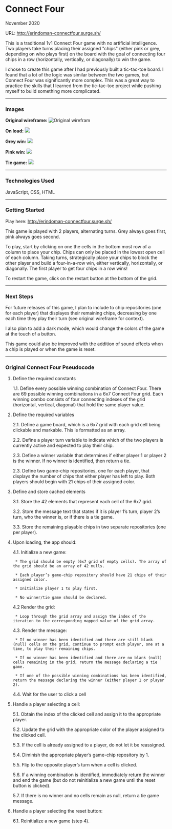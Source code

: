 # Connect Four
November 2020

URL: http://erindoman-connectfour.surge.sh/

This is a traditional 1v1 Connect Four game with no artificial intelligence. Two players take turns placing their assigned "chips" (either pink or grey, depending on who plays first) on the board with the goal of connecting four chips in a row (horizontally, vertically, or diagonally) to win the game.

I chose to create this game after I had previously built a tic-tac-toe board. I found that a lot of the logic was similar between the two games, but Connect Four was significantly more complex. This was a great way to practice the skills that I learned from the tic-tac-toe project while pushing myself to build something more complicated.

-----------------------------------------------

### Images

**Original wireframe:**
![Original wirefram](https://i.imgur.com/yuWjDrp.png)

**On load:**
<img src="https://i.imgur.com/XUsMMIy.png" />

**Grey win:**
<img src="https://i.imgur.com/LxoQ7Rc.png" />

**Pink win:**
<img src="https://i.imgur.com/4T7Ud1i.png" />

**Tie game:**
<img src="https://i.imgur.com/hXTwnYT.png" />

-----------------------------------------------

### Technologies Used

JavaScript, CSS, HTML

-----------------------------------------------

### Getting Started

Play here: http://erindoman-connectfour.surge.sh/

This game is played with 2 players, alternating turns. Grey always goes first, pink always goes second. 

To play, start by clicking on one the cells in the bottom most row of a column to place your chip. Chips can only be placed in the lowest open cell of each column. Taking turns, strategically place your chips to block the other player and build a four-in-a-row win, either vertically, horizontally, or diagonally. The first player to get four chips in a row wins!

To restart the game, click on the restart button at the bottom of the grid.

-----------------------------------------------

### Next Steps

For future releases of this game, I plan to include to chip repositories (one for each player) that displayes their remaining chips, decreasing by one each time they play their turn (see original wireframe for context).

I also plan to add a dark mode, which would change the colors of the game at the touch of a button.

This game could also be improved with the addition of sound effects when a chip is played or when the game is reset.

-----------------------------------------------

### Original Connect Four Pseudocode

1. Define the required constants
    
    1.1. Define every possible winning combination of Connect Four. There are 69 possible winning combinations in a 6x7 Connect Four grid. Each winning combo consists of four connecting indexes of the grid (horizontal, vertical, diagonal) that hold the same player value.  

2. Define the required variables
   
    2.1. Define a game board, which is a 6x7 grid with each grid cell being clickable and markable. This is formatted as an array. 
   
    2.2. Define a player turn variable to indicate which of the two players is currently active and expected to play their chip.
    
    2.3. Define a winner variable that determines if either player 1 or player 2 is the winner. If no winner is identified, then return a tie.
    
    2.3. Define two game-chip repositories, one for each player, that displays the number of chips that either player has left to play. Both players should begin with 21 chips of their assigned color.

3. Define and store cached elements
    
    3.1. Store the 42 elements that represent each cell of the 6x7 grid.
   
    3.2. Store the message text that states if it is player 1’s turn, player 2’s turn, who the winner is, or if there is a tie game.
   
    3.3. Store the remaining playable chips in two separate repositories (one per player).

4. Upon loading, the app should:
   
    4.1. Initialize a new game:

        * The grid should be empty (6x7 grid of empty cells). The array of the grid should be an array of 42 nulls.

        * Each player’s game-chip repository should have 21 chips of their assigned color.
        
        * Initialize player 1 to play first.
        
        * No winner/tie game should be declared.
    
    4.2 Render the grid:

        * Loop through the grid array and assign the index of the iteration to the corresponding mapped value of the grid array.
    
    4.3. Render the message:
       
        * If no winner has been identified and there are still blank (null) cells on the grid, continue to prompt each player, one at a time, to play their remaining chips.
       
        * If no winner has been identified and there are no blank (null) cells remaining in the grid, return the message declaring a tie game.
       
        * If one of the possible winning combinations has been identified, return the message declaring the winner (either player 1 or player 2).
    
    4.4. Wait for the user to click a cell

5. Handle a player selecting a cell:
   
    5.1. Obtain the index of the clicked cell and assign it to the appropriate player.

    5.2. Update the grid with the appropriate color of the player assigned to the clicked cell.

    5.3. If the cell is already assigned to a player, do not let it be reassigned.

    5.4. Diminish the appropriate player’s game-chip repository by 1.

    5.5. Flip to the opposite player’s turn when a cell is clicked.

    5.6. If a winning combination is identified, immediately return the winner and end the game (but do not reinitialize a new game until the reset button is clicked).

    5.7. If there is no winner and no cells remain as null, return a tie game message. 

6. Handle a player selecting the reset button:
   
    6.1. Reinitialize a new game (step 4). 

